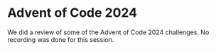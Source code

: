 # Advent of Code 2024

We did a review of some of the Advent of Code 2024 challenges.
No recording  was done for this session.
